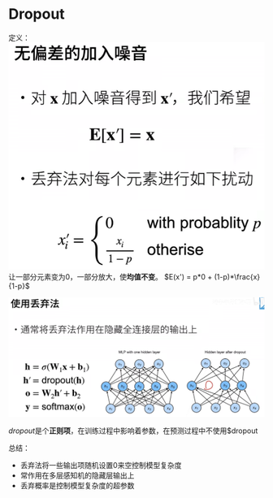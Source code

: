 # Dropout

定义：
![图 1](../images/01e0a6ba1077175b569465e62414504b5b336c88c41a0049c98db8e9b9ed6568.png)  
让一部分元素变为0，一部分放大，使**均值不变**。
$E(x') = p*0 + (1-p)*\frac{x}{1-p}$

![图 2](../images/f25edd28942dab68cf15785a65ec89c33a0b5c3fcd00e9b4ae3a43de6a3d17ec.png)  

$dropout$是个**正则项**，在训练过程中影响着参数，在预测过程中不使用$dropout

总结：

- 丢弃法将一些输出项随机设置0来空控制模型复杂度
- 常作用在多层感知机的隐藏层输出上
- 丢弃概率是控制模型复杂度的超参数
